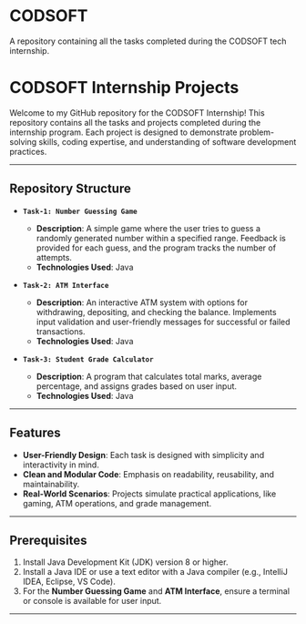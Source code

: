 # CODSOFT
A repository containing all the tasks completed during the CODSOFT tech internship.
# CODSOFT Internship Projects

Welcome to my GitHub repository for the CODSOFT Internship! This repository contains all the tasks and projects completed during the internship program. Each project is designed to demonstrate problem-solving skills, coding expertise, and understanding of software development practices.

---

## Repository Structure

- **`Task-1: Number Guessing Game`**
  - **Description**: A simple game where the user tries to guess a randomly generated number within a specified range. Feedback is provided for each guess, and the program tracks the number of attempts.
  - **Technologies Used**: Java

- **`Task-2: ATM Interface`**
  - **Description**: An interactive ATM system with options for withdrawing, depositing, and checking the balance. Implements input validation and user-friendly messages for successful or failed transactions.
  - **Technologies Used**: Java

- **`Task-3: Student Grade Calculator`**
  - **Description**: A program that calculates total marks, average percentage, and assigns grades based on user input.
  - **Technologies Used**: Java

---

## Features

- **User-Friendly Design**: Each task is designed with simplicity and interactivity in mind.
- **Clean and Modular Code**: Emphasis on readability, reusability, and maintainability.
- **Real-World Scenarios**: Projects simulate practical applications, like gaming, ATM operations, and grade management.

---

## Prerequisites

1. Install Java Development Kit (JDK) version 8 or higher.
2. Install a Java IDE or use a text editor with a Java compiler (e.g., IntelliJ IDEA, Eclipse, VS Code).
3. For the **Number Guessing Game** and **ATM Interface**, ensure a terminal or console is available for user input.

---



